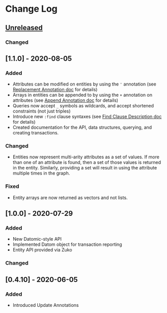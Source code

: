 # Change Log

## [Unreleased]
### Changed


## [1.1.0] - 2020-08-05
### Added
- Attributes can be modified on entities by using the `'` annotation (see [Replacement Annotation doc](https://github.com/threatgrid/asami/wiki/Transactions#replacement-annotations) for details)
- Arrays in entities can be appended to by using the `+` annotation on attributes (see [Append Annotation doc](https://github.com/threatgrid/asami/wiki/Transactions#append-annotation) for details)
- Queries now accept `_` symbols as wildcards, and accept shortened constraints (not just triples)
- Introduce new `:find` clause syntaxes (see [Find Clause Description doc](https://github.com/threatgrid/asami/wiki/Querying#find-clause-description) for details)
- Created documentation for the API, data structures, querying, and creating transactions.

### Changed
- Entities now represent multi-arity attributes as a set of values. If more than one of an attribute is found, then a set of those values is returned in the entity. Similarly, providing a set will result in using the attribute multiple times in the graph.

### Fixed
- Entity arrays are now returned as vectors and not lists.

## [1.0.0] - 2020-07-29
### Added
- New Datomic-style API
- Implemented Datom object for transaction reporting
- Entity API provided via Zuko

### Changed

## [0.4.10] - 2020-06-05
### Added
- Introduced Update Annotations

[Unreleased]: https://github.com/threatgrid/asami/compare/0.2.2...HEAD
[0.2.2]: https://github.com/threatgrid/asami/compare/0.4.10...0.2.2
